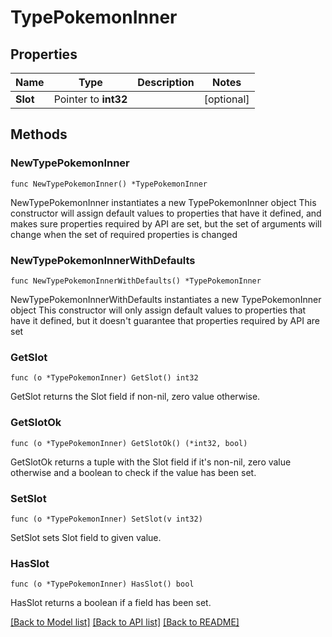 # TypePokemonInner

## Properties

Name | Type | Description | Notes
------------ | ------------- | ------------- | -------------
**Slot** | Pointer to **int32** |  | [optional] 

## Methods

### NewTypePokemonInner

`func NewTypePokemonInner() *TypePokemonInner`

NewTypePokemonInner instantiates a new TypePokemonInner object
This constructor will assign default values to properties that have it defined,
and makes sure properties required by API are set, but the set of arguments
will change when the set of required properties is changed

### NewTypePokemonInnerWithDefaults

`func NewTypePokemonInnerWithDefaults() *TypePokemonInner`

NewTypePokemonInnerWithDefaults instantiates a new TypePokemonInner object
This constructor will only assign default values to properties that have it defined,
but it doesn't guarantee that properties required by API are set

### GetSlot

`func (o *TypePokemonInner) GetSlot() int32`

GetSlot returns the Slot field if non-nil, zero value otherwise.

### GetSlotOk

`func (o *TypePokemonInner) GetSlotOk() (*int32, bool)`

GetSlotOk returns a tuple with the Slot field if it's non-nil, zero value otherwise
and a boolean to check if the value has been set.

### SetSlot

`func (o *TypePokemonInner) SetSlot(v int32)`

SetSlot sets Slot field to given value.

### HasSlot

`func (o *TypePokemonInner) HasSlot() bool`

HasSlot returns a boolean if a field has been set.


[[Back to Model list]](../README.md#documentation-for-models) [[Back to API list]](../README.md#documentation-for-api-endpoints) [[Back to README]](../README.md)


